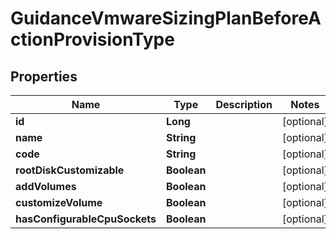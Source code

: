 

# GuidanceVmwareSizingPlanBeforeActionProvisionType

## Properties

Name | Type | Description | Notes
------------ | ------------- | ------------- | -------------
**id** | **Long** |  |  [optional]
**name** | **String** |  |  [optional]
**code** | **String** |  |  [optional]
**rootDiskCustomizable** | **Boolean** |  |  [optional]
**addVolumes** | **Boolean** |  |  [optional]
**customizeVolume** | **Boolean** |  |  [optional]
**hasConfigurableCpuSockets** | **Boolean** |  |  [optional]



